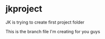 # jkproject
JK is trying to create first project folder

This is the branch file I'm creating for you guys

